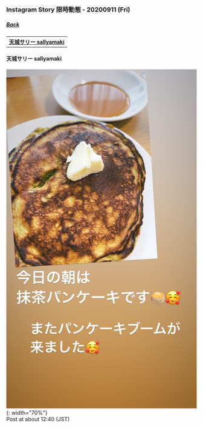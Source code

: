 ### Instagram Story 限時動態 - 20200911 (Fri)
##### [Back](../../IGstory_List.md)

<table>
<tr>
<th><a href="#sallyamaki">天城サリー sallyamaki</a></th>
</tr>
</table>

<a name="sallyamaki"></a>
#### 天城サリー sallyamaki

![20200911_sallyamaki_1](../../../../../Album/Instagram/IGstory/Sep2020/20200911/20200911_sallyamaki_1.jpg){: width="70%"}  
Post at about 12:40 (JST)  
